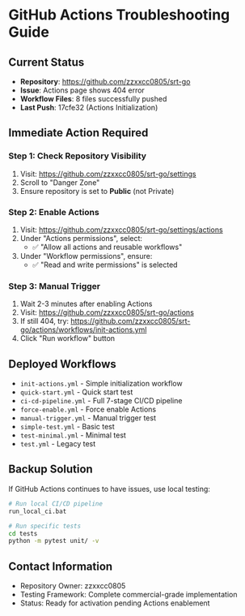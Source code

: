 # GitHub Actions Troubleshooting Guide

## Current Status
- **Repository**: https://github.com/zzxxcc0805/srt-go
- **Issue**: Actions page shows 404 error
- **Workflow Files**: 8 files successfully pushed
- **Last Push**: 17cfe32 (Actions Initialization)

## Immediate Action Required

### Step 1: Check Repository Visibility
1. Visit: https://github.com/zzxxcc0805/srt-go/settings
2. Scroll to "Danger Zone"
3. Ensure repository is set to **Public** (not Private)

### Step 2: Enable Actions
1. Visit: https://github.com/zzxxcc0805/srt-go/settings/actions
2. Under "Actions permissions", select:
   - ✅ "Allow all actions and reusable workflows"
3. Under "Workflow permissions", ensure:
   - ✅ "Read and write permissions" is selected

### Step 3: Manual Trigger
1. Wait 2-3 minutes after enabling Actions
2. Visit: https://github.com/zzxxcc0805/srt-go/actions
3. If still 404, try: https://github.com/zzxxcc0805/srt-go/actions/workflows/init-actions.yml
4. Click "Run workflow" button

## Deployed Workflows
- `init-actions.yml` - Simple initialization workflow
- `quick-start.yml` - Quick start test
- `ci-cd-pipeline.yml` - Full 7-stage CI/CD pipeline
- `force-enable.yml` - Force enable Actions
- `manual-trigger.yml` - Manual trigger test
- `simple-test.yml` - Basic test
- `test-minimal.yml` - Minimal test
- `test.yml` - Legacy test

## Backup Solution
If GitHub Actions continues to have issues, use local testing:

```bash
# Run local CI/CD pipeline
run_local_ci.bat

# Run specific tests
cd tests
python -m pytest unit/ -v
```

## Contact Information
- Repository Owner: zzxxcc0805
- Testing Framework: Complete commercial-grade implementation
- Status: Ready for activation pending Actions enablement
